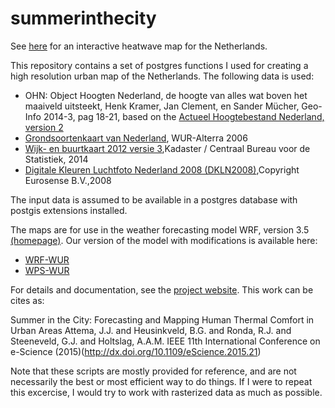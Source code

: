 summerinthecity
===============

See [here](http://jiskattema.github.io/summerinthecity/) for an interactive heatwave map for the Netherlands.

This repository contains a set of postgres functions I used for creating a high resolution urban map of the Netherlands.
The following data is used:

 * OHN: Object Hoogten Nederland, de hoogte van alles wat boven het maaiveld uitsteekt, Henk Kramer, Jan Clement, en Sander Mücher, Geo-Info 2014-3, pag 18-21, based on the [Actueel Hoogtebestand Nederland, version 2](http://www.ahn.nl)
 * [Grondsoortenkaart van Nederland](http://www.wageningenur.nl/nl/show/Grondsoortenkaart.htm), WUR-Alterra 2006
 * [Wijk- en buurtkaart 2012 versie 3](http://www.cbs.nl/nl-NL/menu/themas/dossiers/nederland-regionaal/publicaties/geografische-data/archief/2013/2013-2012-b68-pub.htm),Kadaster / Centraal Bureau voor de Statistiek, 2014
 * [Digitale Kleuren Luchtfoto Nederland 2008 (DKLN2008)](http://www.bestel3d.nl/nl/en/data/dkln-imagery),Copyright Eurosense B.V.,2008

The input data is assumed to be available in a postgres database with postgis extensions installed.


The maps are for use in the weather forecasting model WRF, version 3.5 [(homepage)](http://wrf-model.org/index.php).
Our version of the model with modifications is available here:

 * [WRF-WUR](https://github.com/jiskattema/wrf-wur)
 * [WPS-WUR](https://github.com/jiskattema/wps-wur)

For details and documentation, see the [project website](http://www.met.wau.nl/summerinthecity).
This work can be cites as:

Summer in the City: Forecasting and Mapping Human Thermal Comfort in Urban Areas Attema, J.J. and Heusinkveld, B.G. and Ronda, R.J. and Steeneveld, G.J. and Holtslag, A.A.M.  IEEE 11th International Conference on e-Science (2015)(http://dx.doi.org/10.1109/eScience.2015.21)

Note that these scripts are mostly provided for reference, and are not necessarily the best or most efficient way to do things.  If I were to repeat this excercise, I would try to work with rasterized data as much as possible.
